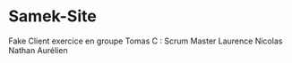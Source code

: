 # Samek-Site
Fake Client exercice en groupe
Tomas C : Scrum Master
Laurence
Nicolas
Nathan
Aurélien
